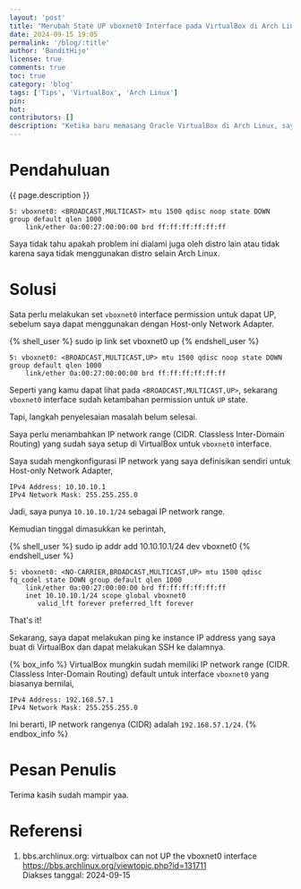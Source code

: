 ```yaml
---
layout: 'post'
title: "Merubah State UP vboxnet0 Interface pada VirtualBox di Arch Linux"
date: 2024-09-15 19:05
permalink: '/blog/:title'
author: 'BanditHijo'
license: true
comments: true
toc: true
category: 'blog'
tags: ['Tips', 'VirtualBox', 'Arch Linux']
pin:
hot:
contributors: []
description: "Ketika baru memasang Oracle VirtualBox di Arch Linux, saya tidak dapat terhubung dengan instance yang baru saya buat, padahal saya sudah menggunakan Host-only network adapter. Ternyata interface vboxnet0 belum diberikan permission untuk UP state."
---
```


# Pendahuluan

{{ page.description }}

```
5: vboxnet0: <BROADCAST,MULTICAST> mtu 1500 qdisc noop state DOWN group default qlen 1000
    link/ether 0a:00:27:00:00:00 brd ff:ff:ff:ff:ff:ff
```

Saya tidak tahu apakah problem ini dialami juga oleh distro lain atau tidak karena saya tidak menggunakan distro selain Arch Linux.


# Solusi

Sata perlu melakukan set `vboxnet0` interface permission untuk dapat UP, sebelum saya dapat menggunakan dengan Host-only Network Adapter.

{% shell_user %}
sudo ip link set vboxnet0 up
{% endshell_user %}

```
5: vboxnet0: <BROADCAST,MULTICAST,UP> mtu 1500 qdisc noop state DOWN group default qlen 1000
    link/ether 0a:00:27:00:00:00 brd ff:ff:ff:ff:ff:ff
```

Seperti yang kamu dapat lihat pada `<BROADCAST,MULTICAST,UP>`, sekarang `vboxnet0` interface sudah ketambahan permission untuk `UP` state.

Tapi, langkah penyelesaian masalah belum selesai.

Saya perlu menambahkan IP network range (CIDR. Classless Inter-Domain Routing) yang sudah saya setup di VirtualBox untuk `vboxnet0` interface.

Saya sudah mengkonfigurasi IP network yang saya definisikan sendiri untuk Host-only Network Adapter,

```
IPv4 Address: 10.10.10.1
IPv4 Network Mask: 255.255.255.0
```

Jadi, saya punya `10.10.10.1/24` sebagai IP network range.

Kemudian tinggal dimasukkan ke perintah,

{% shell_user %}
sudo ip addr add 10.10.10.1/24 dev vboxnet0
{% endshell_user %}

```
5: vboxnet0: <NO-CARRIER,BROADCAST,MULTICAST,UP> mtu 1500 qdisc fq_codel state DOWN group default qlen 1000
    link/ether 0a:00:27:00:00:00 brd ff:ff:ff:ff:ff:ff
    inet 10.10.10.1/24 scope global vboxnet0
       valid_lft forever preferred_lft forever
```

That's it!

Sekarang, saya dapat melakukan ping ke instance IP address yang saya buat di VirtualBox dan dapat melakukan SSH ke dalamnya.

{% box_info %}
VirtualBox mungkin sudah memiliki IP network range (CIDR. Classless Inter-Domain Routing) default untuk interface `vboxnet0` yang biasanya bernilai,

```
IPv4 Address: 192.168.57.1
IPv4 Network Mask: 255.255.255.0
```

Ini berarti, IP network rangenya (CIDR) adalah `192.168.57.1/24`.
{% endbox_info %}


# Pesan Penulis

Terima kasih sudah mampir yaa.


# Referensi

1. bbs.archlinux.org: virtualbox can not UP the vboxnet0 interface \
   <https://bbs.archlinux.org/viewtopic.php?id=131711> \
   Diakses tanggal: 2024-09-15
